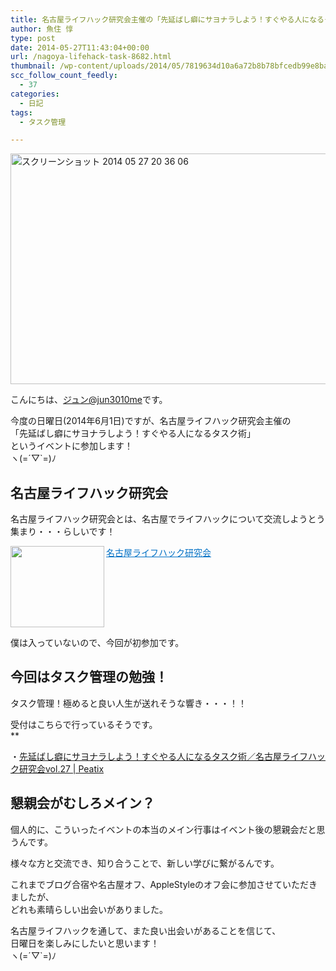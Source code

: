 ```yaml
---
title: 名古屋ライフハック研究会主催の「先延ばし癖にサヨナラしよう！すぐやる人になるタスク術」に参加します！
author: 魚住 惇
type: post
date: 2014-05-27T11:43:04+00:00
url: /nagoya-lifehack-task-8682.html
thumbnail: /wp-content/uploads/2014/05/7819634d10a6a72b8b78bfcedb99e8ba.png
scc_follow_count_feedly:
  - 37
categories:
  - 日記
tags:
  - タスク管理

---
```

<img decoding="async" loading="lazy" src="/wp-content/uploads/2014/05/7819634d10a6a72b8b78bfcedb99e8ba.png" alt="スクリーンショット 2014 05 27 20 36 06" title="スクリーンショット 2014-05-27 20.36.06.png" border="0" width="600" height="369" /><!--more-->

こんにちは、[ジュン@jun3010me][1]です。

今度の日曜日(2014年6月1日)ですが、名古屋ライフハック研究会主催の  
「先延ばし癖にサヨナラしよう！すぐやる人になるタスク術」  
というイベントに参加します！  
ヽ(=´▽\`=)ﾉ

## 名古屋ライフハック研究会

名古屋ライフハック研究会とは、名古屋でライフハックについて交流しようとう集まり・・・らしいです！

<a href="http://nagoya-lifehack.blogspot.jp/" target="_blank"><img decoding="async" loading="lazy" class="alignleft" align="left" border="0" src="http://capture.heartrails.com/150x130/shadow?http://nagoya-lifehack.blogspot.jp/" alt="" width="150" height="130" /></a><a style="color:#0070C5;" href="http://nagoya-lifehack.blogspot.jp/" target="_blank">名古屋ライフハック研究会</a><a href="http://b.hatena.ne.jp/entry/http://nagoya-lifehack.blogspot.jp/" target="_blank"><img decoding="async" border="0" src="http://b.hatena.ne.jp/entry/image/http://nagoya-lifehack.blogspot.jp/" alt="" /></a><br style="clear:both;" />

僕は入っていないので、今回が初参加です。



## 今回はタスク管理の勉強！

タスク管理！極めると良い人生が送れそうな響き・・・！！

受付はこちらで行っているそうです。  
**</p> 

・<a href="http://nagohack140601.peatix.com/" target="_blank">先延ばし癖にサヨナラしよう！すぐやる人になるタスク術／名古屋ライフハック研究会vol.27 | Peatix</a>

</b>

## 懇親会がむしろメイン？

個人的に、こういったイベントの本当のメイン行事はイベント後の懇親会だと思うんです。

様々な方と交流でき、知り合うことで、新しい学びに繋がるんです。

これまでブログ合宿や名古屋オフ、AppleStyleのオフ会に参加させていただきましたが、  
どれも素晴らしい出会いがありました。

名古屋ライフハックを通して、また良い出会いがあることを信じて、  
日曜日を楽しみにしたいと思います！  
ヽ(=´▽\`=)ﾉ

 [1]: https://twitter.com/junnewbeginning